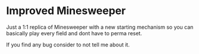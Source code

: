 # Improved Minesweeper

Just a 1:1 replica of Minesweeper with a new starting mechanism so you can basically play every field and dont have to perma reset.

If you find any bug consider to not tell me about it.
